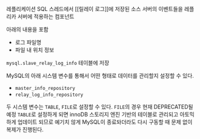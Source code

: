 레플리케이션 SQL 스레드에서 [[릴레이 로그]]에 저장된 소스 서버의 이벤트들을 레플리카 서버에 적용하는 컴포넌트

아래의 내용을 포함
- 로그 파일명
- 파일 내 위치 정보

`mysql.slave_relay_log_info` 테이블에 저장


MySQL의 아래 시스템 변수를 통해서 어떤 형태로 데이터를 관리할지 설정할 수 있다.
- `master_info_repository`
- `relay_log_info_repository` 

두 시스템 변수는 `TABLE`, `FILE`로 설정할 수 있다. 
`FILE`의 경우 현재 DEPRECATED될 예정
`TABLE`로 설정하게 되면 innoDB 스토리지 엔진 기반의 테이블로 관리되고 아토믹하게 업데이트 되므로 예기치 않게 MySQL이 종료돠더라도 다시 구동할 때 문제 없이 복제가 진행된다.